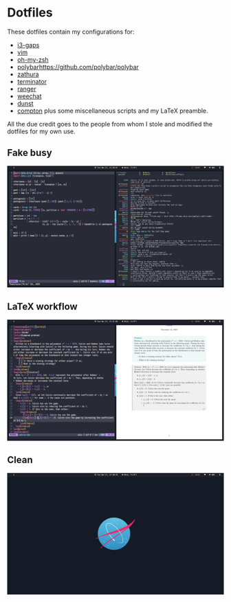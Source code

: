 # Dotfiles

These dotfiles contain my configurations for:
- [i3-gaps](https://github.com/Airblader/i3)
- [vim](https://www.vim.org/)
- [oh-my-zsh](https://github.com/ohmyzsh/ohmyzsh)
- [polybar]()https://github.com/polybar/polybar
- [zathura](https://pwmt.org/projects/zathura/)
- [terminator](https://wiki.archlinux.org/index.php/Terminator)
- [ranger](https://github.com/ranger/ranger)
- [weechat](https://weechat.org/)
- [dunst](https://github.com/dunst-project/dunst)
- [compton](https://github.com/chjj/compton)
plus some miscellaneous scripts and my LaTeX preamble.

All the due credit goes to the people from whom I stole and modified the dotfiles for my own use.

## Fake busy
![](screen.png)

## LaTeX workflow
![](texing.png)

## Clean
![](clean.png)
